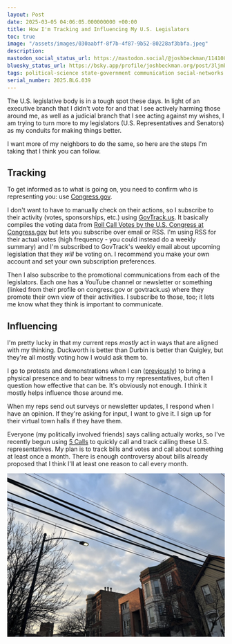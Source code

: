 ```yaml
---
layout: Post
date: 2025-03-05 04:06:05.000000000 +00:00
title: How I'm Tracking and Influencing My U.S. Legislators
toc: true
image: "/assets/images/030aabff-8f7b-4f87-9b52-80228af3bbfa.jpeg"
description:
mastodon_social_status_url: https://mastodon.social/@joshbeckman/114108205783433506
bluesky_status_url: https://bsky.app/profile/joshbeckman.org/post/3ljmb6iy6ba2q
tags: political-science state-government communication social-networks united-states
serial_number: 2025.BLG.039
---
```

The U.S. legislative body is in a tough spot these days. In light of an executive branch that I didn't vote for and that I see actively harming those around me, as well as a judicial branch that I see acting against my wishes, I am trying to turn more to my legislators (U.S. Representatives and Senators) as my conduits for making things better.

I want more of my neighbors to do the same, so here are the steps I'm taking that I think you can follow.

## Tracking

To get informed as to what is going on, you need to confirm who is representing you: use [Congress.gov](https://www.congress.gov/members?q=%7B%22congress%22%3A119%7D).

I don't want to have to manually check on their actions, so I subscribe to their activity (votes, sponsorships, etc.) using [GovTrack.us](https://www.govtrack.us/list/sIqsJjPNxVLxfkEY). It basically compiles the voting data from [Roll Call Votes by the U.S. Congress at Congress.gov](https://www.congress.gov/roll-call-votes) but lets you subscribe over email or RSS. I'm using RSS for their actual votes (high frequency - you could instead do a weekly summary) and I'm subscribed to GovTrack's weekly email about upcoming legislation that they _will_ be voting on. I recommend you make your own account and set your own subscription preferences.

Then I also subscribe to the promotional communications from each of the legislators. Each one has a YouTube channel or newsletter or something (linked from their profile on congress.gov or govtrack.us) where they promote their own view of their activities. I subscribe to those, too; it lets me know what they think is important to communicate. 

## Influencing

I'm pretty lucky in that my current reps _mostly_ act in ways that are aligned with my thinking. Duckworth is better than Durbin is better than Quigley, but they're all mostly voting how I would ask them to.

I go to protests and demonstrations when I can ([previously](https://www.joshbeckman.org/blog/rallying-duckworth-and-durbin)) to bring a physical presence and to bear witness to my representatives, but often I question how effective that can be. It's obviously not enough. I think it mostly helps influence those around me.

When my reps send out surveys or newsletter updates, I respond when I have an opinion. If they're asking for input, I want to give it. I sign up for their virtual town halls if they have them.

Everyone (my politically involved friends) says calling actually works, so I've recently begun using [5 Calls](https://5calls.org/) to quickly call and track calling these U.S. representatives. My plan is to track bills and votes and call about something at least once a month. There is enough controversy about bills already proposed that I think I'll at least one reason to call every month.

![winter sky](/assets/images/030aabff-8f7b-4f87-9b52-80228af3bbfa.jpeg)
